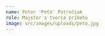 ```yaml
---
name: Peter 'Peťo' Patrnčiak
role: Majster a tvorca príbehu
image: src/images/uploads/peto.jpg
---
```

